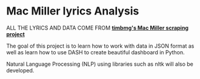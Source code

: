 # Mac Miller lyrics Analysis

ALL THE LYRICS AND DATA COME FROM __[timbmg's Mac Miller scraping project](https://github.com/timbmg/mac-miller-lyrics-dataset)__

The goal of this project is to learn how to work with data in JSON format as well as learn how to use DASH to create beautiful dashboard in Python.

Natural Language Processing (NLP) using libraries such as nltk will also be developed.
